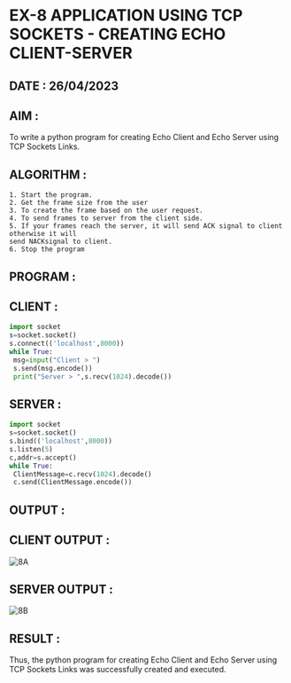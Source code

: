 # EX-8 APPLICATION USING TCP SOCKETS - CREATING ECHO CLIENT-SERVER

## DATE : 26/04/2023

## AIM :
To write a python program for creating Echo Client and Echo Server using TCP
Sockets Links.

## ALGORITHM :
```
1. Start the program.
2. Get the frame size from the user
3. To create the frame based on the user request.
4. To send frames to server from the client side.
5. If your frames reach the server, it will send ACK signal to client otherwise it will
send NACKsignal to client.
6. Stop the program
```

## PROGRAM :
## CLIENT :
```PYTHON 3
import socket
s=socket.socket()
s.connect(('localhost',8000))
while True:
 msg=input("Client > ")
 s.send(msg.encode())
 print("Server > ",s.recv(1024).decode())

```

## SERVER :
```PYTHON 3
import socket
s=socket.socket()
s.bind(('localhost',8000))
s.listen(5)
c,addr=s.accept()
while True:
 ClientMessage=c.recv(1024).decode()
 c.send(ClientMessage.encode())
```

## OUTPUT :
## CLIENT OUTPUT :
![8A](https://github.com/JoshuaSamuel7/19CS406-EX-8/assets/118343296/7a1cf8d5-c0b7-45ce-a128-29a68d0add62)


## SERVER OUTPUT :
![8B](https://github.com/JoshuaSamuel7/19CS406-EX-8/assets/118343296/4f77cbcc-5936-4f43-89bf-0134249ef519)



## RESULT :
Thus, the python program for creating Echo Client and Echo Server using TCP Sockets Links
was successfully created and executed.
